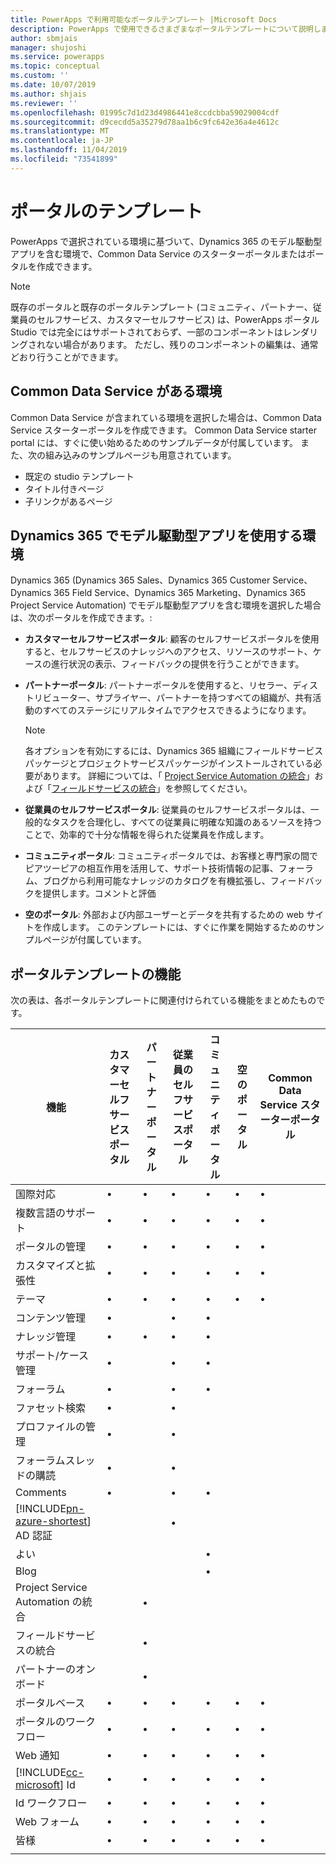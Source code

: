 ```yaml
---
title: PowerApps で利用可能なポータルテンプレート |Microsoft Docs
description: PowerApps で使用できるさまざまなポータルテンプレートについて説明します。
author: sbmjais
manager: shujoshi
ms.service: powerapps
ms.topic: conceptual
ms.custom: ''
ms.date: 10/07/2019
ms.author: shjais
ms.reviewer: ''
ms.openlocfilehash: 01995c7d1d23d4986441e8ccdcbba59029004cdf
ms.sourcegitcommit: d9cecdd5a35279d78aa1b6c9fc642e36a4e4612c
ms.translationtype: MT
ms.contentlocale: ja-JP
ms.lasthandoff: 11/04/2019
ms.locfileid: "73541899"
---
```

# <a name="portal-templates"></a>ポータルのテンプレート

PowerApps で選択されている環境に基づいて、Dynamics 365 のモデル駆動型アプリを含む環境で、Common Data Service のスターターポータルまたはポータルを作成できます。

> [!NOTE]
> 既存のポータルと既存のポータルテンプレート (コミュニティ、パートナー、従業員のセルフサービス、カスタマーセルフサービス) は、PowerApps ポータル Studio では完全にはサポートされておらず、一部のコンポーネントはレンダリングされない場合があります。 ただし、残りのコンポーネントの編集は、通常どおり行うことができます。

## <a name="environment-with-common-data-service"></a>Common Data Service がある環境

Common Data Service が含まれている環境を選択した場合は、Common Data Service スターターポータルを作成できます。 Common Data Service starter portal には、すぐに使い始めるためのサンプルデータが付属しています。 また、次の組み込みのサンプルページも用意されています。

- 既定の studio テンプレート
- タイトル付きページ
- 子リンクがあるページ

## <a name="environment-with-model-driven-apps-in-dynamics-365"></a>Dynamics 365 でモデル駆動型アプリを使用する環境 

Dynamics 365 (Dynamics 365 Sales、Dynamics 365 Customer Service、Dynamics 365 Field Service、Dynamics 365 Marketing、Dynamics 365 Project Service Automation) でモデル駆動型アプリを含む環境を選択した場合は、次のポータルを作成できます。:

- **カスタマーセルフサービスポータル**: 顧客のセルフサービスポータルを使用すると、セルフサービスのナレッジへのアクセス、リソースのサポート、ケースの進行状況の表示、フィードバックの提供を行うことができます。
- **パートナーポータル**: パートナーポータルを使用すると、リセラー、ディストリビューター、サプライヤー、パートナーを持つすべての組織が、共有活動のすべてのステージにリアルタイムでアクセスできるようになります。

    > [!NOTE]
    > 各オプションを有効にするには、Dynamics 365 組織にフィールドサービスパッケージとプロジェクトサービスパッケージがインストールされている必要があります。 詳細については、「 [Project Service Automation の統合](https://docs.microsoft.com/dynamics365/portals/integrate-project-service-automation)」および「[フィールドサービスの統合](https://docs.microsoft.com/dynamics365/portals/integrate-field-service)」を参照してください。

- **従業員のセルフサービスポータル**: 従業員のセルフサービスポータルは、一般的なタスクを合理化し、すべての従業員に明確な知識のあるソースを持つことで、効率的で十分な情報を得られた従業員を作成します。
- **コミュニティポータル**: コミュニティポータルでは、お客様と専門家の間でピアツーピアの相互作用を活用して、サポート技術情報の記事、フォーラム、ブログから利用可能なナレッジのカタログを有機拡張し、フィードバックを提供します。コメントと評価
- **空のポータル**: 外部および内部ユーザーとデータを共有するための web サイトを作成します。 このテンプレートには、すぐに作業を開始するためのサンプルページが付属しています。 

## <a name="portal-templates-features"></a>ポータルテンプレートの機能

次の表は、各ポータルテンプレートに関連付けられている機能をまとめたものです。

| 機能 | カスタマーセルフサービスポータル | パートナーポータル | 従業員のセルフサービスポータル | コミュニティポータル | 空のポータル | Common Data Service スターターポータル|
|------------------|---------------|----------------|---------------|------------------|---------------|------|
| 国際対応 | •  | • | • | • | • |• |
| 複数言語のサポート | •  | • | • | • | • |• |
| ポータルの管理| • | • | • | • | •  |• |
| カスタマイズと拡張性  | •   | •  | •   | •  | • |• |
| テーマ   | •   | •   | •    | •   | •   |• |
| コンテンツ管理                     | •                            |                | •                            | •                |               |
| ナレッジ管理                   | •                            | •              | •                            | •                |               |
| サポート/ケース管理                | •                            |                | •                            | •                |               |
| フォーラム                                 | •                            |                | •                            | •                |               |
| ファセット検索                         | •                            |                | •                            |                  |               |
| プロファイルの管理                     | •                            |                | •                            |                  |               |
| フォーラムスレッドの購読              | •                            |                | •                            |                  |               |
| Comments                               | •                            |                | •                            | •                |               |
| [!INCLUDE[pn-azure-shortest](../../includes/pn-azure-shortest.md)] AD 認証                |                              |                | •                            |                  |               |
| よい                                  |                              |                |                              | •                |               |
| Blog                                  |                              |                |                              | •                |               |
| Project Service Automation の統合 |                              | •              |                              |                  |               |
| フィールドサービスの統合              |                              | •              |                              |                  |               |
| パートナーのオンボード                     |                              | •              |                              |                  |               |
| ポータルベース  |  •    | •      |  •| •| •|• |
| ポータルのワークフロー|  •| •|  •| •| •|• |
| Web 通知|  •| •|  •| •| •|• |
| [!INCLUDE[cc-microsoft](../../includes/cc-microsoft.md)] Id|   •|  •|  •|   •| •|• |
| Id ワークフロー| •|  •| •|   •| •|• |
| Web フォーム|  •| •|    •| •| •|• |
| 皆様|   •|  •|  •| •| •|• |
||
